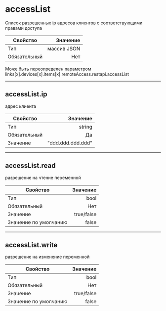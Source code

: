 # accessList

Список разрешенных ip адресов клиентов с соответствующими правами доступа

|Свойство|Значение|
|----|---:|
|Тип|массив JSON|
|Обязательный|Нет|

Може быть переопределен параметром links[x].devices[x].items[x].remoteAccess.restapi.accessList

----

## accessList.ip

адрес клиента

|Свойство|Значение|
|----|---:|
|Тип|string|
|Обязательный|Да|
|Значение|"ddd.ddd.ddd.ddd"|

----

## accessList.read

разрешение на чтение переменной

|Свойство|Значение|
|----|---:|
|Тип|bool|
|Обязательный|Нет|
|Значение|true/false|
|Значение по умолчанию|false|

----

## accessList.write

разрешение на изменение переменной

|Свойство|Значение|
|----|---:|
|Тип|bool|
|Обязательный|Нет|
|Значение|true/false|
|Значение по умолчанию|false|
